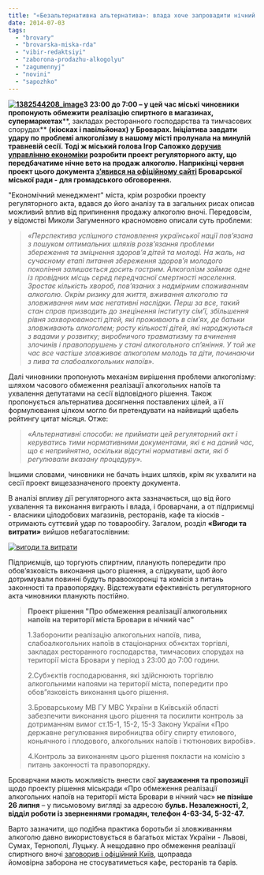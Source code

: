 ```yaml
---
title: "«Безальтернативна альтернатива»: влада хоче запровадити нічний \"сухий закон\" у Броварах"
date: 2014-07-03
tags: 
  - "brovary"
  - "brovarska-miska-rda"
  - "vibir-redaktsiyi"
  - "zaborona-prodazhu-alkogolyu"
  - "zagumennyj"
  - "novini"
  - "sapozhko"
---
```


**[![1382544208_image](https://mpz.brovary.org/wp-content/uploads/2014/07/1382544208_image.jpg)](https://mpz.brovary.org/wp-content/uploads/2014/07/1382544208_image.jpg)З 23:00 до 7:00 – у цей час міські чиновники пропонують обмежити реалізацію спиртного в магазинах, супермаркетах****, закладах ресторанного господарства та тимчасових спорудах** **(кіосках і павільйонах) у Броварах. Ініціатива завдати удару по проблемі алкоголізму в нашому місті пролунала на минулій травневій сесії. Тоді ж міський голова Ігор Сапожко [доручив управлінню економіки](https://mpz.brovary.org/u-brovarah-zbirayutsya-zaboroniti-prodazh-alkogolyu-vnochi/) розробити проект регуляторного акту, що передбачатиме нічне вето на продаж алкоголю. Наприкінці червня проект цього документа [з](http://brovary-rada.gov.ua/pov%D1%96domlennya-pro-oprilyudnennya-regulyatornogo-akta-%E2%80%93-r%D1%96shennya-brovarsko%D1%97-m%D1%96sko%D1%97-radi-%C2%ABpro-obmezhe)**[**’**](http://brovary-rada.gov.ua/pov%D1%96domlennya-pro-oprilyudnennya-regulyatornogo-akta-%E2%80%93-r%D1%96shennya-brovarsko%D1%97-m%D1%96sko%D1%97-radi-%C2%ABpro-obmezhe)**[явився на офіційному сайті](http://brovary-rada.gov.ua/pov%D1%96domlennya-pro-oprilyudnennya-regulyatornogo-akta-%E2%80%93-r%D1%96shennya-brovarsko%D1%97-m%D1%96sko%D1%97-radi-%C2%ABpro-obmezhe) Броварської міської ради - для громадського обговорення.**

"Економічний менеджмент" міста, крім розробки проекту регуляторного акта, вдався до його аналізу та в загальних рисах описав можливий вплив від припинення продажу алкоголю вночі. Передовсім, у відомстві Миколи Загуменного красномовно описали суть проблеми:

> _«Перспектива успішного становлення української нації пов’язана з пошуком оптимальних шляхів розв’язання проблеми збереження та зміцнення здоров’я дітей та молоді. На жаль, на сучасному етапі питання збереження здоров’я молодого покоління залишається досить гострим. Алкоголізм займає одне із провідних місць серед передчасної смертності населення. Зростає кількість хвороб, пов’язаних з надмірним споживанням алкоголю._ _Окрім ризику для життя, вживання алкоголю та зловживання ним має негативні наслідки. Перш за все, такий стан справ призводить до знецінення інституту сім’ї, збільшення рівня захворюваності дітей, які проживають в сім’ях, де батьки зловживають алкоголем; росту кількості дітей, які народжуються з вадами у розвитку; виробничого травматизму та вчинення злочинів і правопорушень у стані алкогольного сп’яніння. У той же час все частіше зловживає алкоголем молодь та діти, починаючи з пива та слабоалкогольних напоїв»._

Далі чиновники пропонують механізм вирішення проблеми алкоголізму: шляхом часового обмеження реалізації алкогольних напоїв та ухвалення депутатами на сесії відповідного рішення. Також пропонується альтернатива досягнення поставлених цілей, а її формулювання цілком могло би претендувати на найвищий щабель рейтингу цитат місяця. Отже:

> _«Альтернативні способи: не приймати цей регуляторний акт і керуватись тими нормативними документами, які є на даний час, що є неприйнятно, оскільки відсутні нормативні акти, які б регулювали вказану процедуру»._

Іншими словами, чиновники не бачать інших шляхів, крім як ухвалити на сесії проект вищезазначеного проекту документа.

В аналізі впливу дії регуляторного акта зазначається, що від його ухвалення та виконання виграють і влада, і броварчани, а от підприємці - власники цілодобових магазинів, ресторанів, кафе та кіосків - отримають суттєвий удар по товарообігу. Загалом, розділ **«Вигоди та витрати»** вийшов небагатослівним:

[![вигоди та витрати](https://mpz.brovary.org/wp-content/uploads/2014/07/vigodi-ta-vitrati.jpg)](https://mpz.brovary.org/wp-content/uploads/2014/07/vigodi-ta-vitrati.jpg)

Підприємців, що торгують спиртним, планують попередити про обов’язковість виконання цього рішення, а слідкувати, щоб його дотримували повинні будуть правоохоронці та комісія з питань законності та правопорядку. Відстежувати ефективність регуляторного акта чиновники планують постійно.

> **Проект рішення "Про обмеження реалізації алкогольних напоїв на території міста Бровари в нічний час"**
> 
> 1.Заборонити реалізацію алкогольних напоїв, пива, слабоалкогольних напоїв в стаціонарних об»єктах торгівлі, закладах ресторанного господарства, тимчасових спорудах на території міста Бровари у період з 23:00 до 7:00 години.
> 
> 2.Суб»єктів господарювання, які здійснюють торгівлю алкогольними напоями на території міста, попередити про обов”язковість виконання цього рішення.
> 
> 3.Броварському МВ ГУ МВС України в Київській області забезпечити виконання цього рішення та посилити контроль за дотриманням вимог ст.15-1, 15-2, 15-3 Закону України «Про державне регулювання виробництва обігу спирту етилового, коньячного і плодового, алкогольних напоїв і тютюнових виробів».
> 
> 4.Контроль за виконанням цього рішення покласти на комісію з питань законності та правопорядку.

Броварчани мають можливість внести свої **зауваження та пропозиції** щодо проекту рішення міськради «Про обмеження реалізації алкогольних напоїв на території міста Бровари в нічний час» **не пізніше 26 липня** – у письмовому вигляді за адресою **бульв. Незалежності, 2, відділ роботи із зверненнями громадян, телефон 4-63-34, 5-32-47.**

Варто зазначити, що подібна практика боротьби зі зловживанням алкоголю давно використовується в багатьох містах України - Львові, Сумах, Тернополі, Луцьку. А нещодавно про обмеження реалізації спиртного вночі [заговорив і офіційний Київ](http://kiev.pravda.com.ua/news/53a411ef6cdad/), щоправда йомовірна заборона не стосуватиметься кафе, ресторанів та барів.
